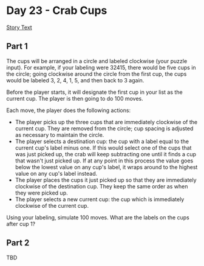 # Day 23 - Crab Cups

[Story Text](https://adventofcode.com/2020/day/23)

## Part 1

The cups will be arranged in a circle and labeled clockwise (your puzzle input). 
For example, if your labeling were 32415, there would be five cups in the circle; 
going clockwise around the circle from the first cup, the cups would be labeled 3, 2, 4, 1, 5, and then back to 3 again.

Before the player starts, it will designate the first cup in your list as the current cup. The player is then going to do 100 moves.

Each move, the player does the following actions:

- The player picks up the three cups that are immediately clockwise of the current cup. They are removed from the circle; cup spacing is adjusted as necessary to maintain the circle.
- The player selects a destination cup: the cup with a label equal to the current cup's label minus one. If this would select one of the cups that was just picked up, the crab will keep subtracting one until it finds a cup that wasn't just picked up. If at any point in this process the value goes below the lowest value on any cup's label, it wraps around to the highest value on any cup's label instead.
- The player places the cups it just picked up so that they are immediately clockwise of the destination cup. They keep the same order as when they were picked up.
- The player selects a new current cup: the cup which is immediately clockwise of the current cup.

Using your labeling, simulate 100 moves. What are the labels on the cups after cup 1?

## Part 2

TBD